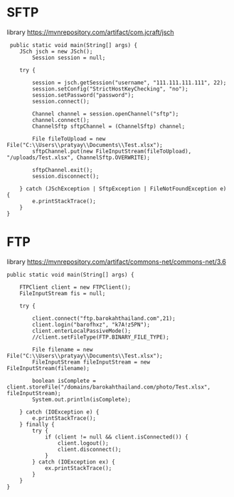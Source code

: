 # SFTP

library https://mvnrepository.com/artifact/com.jcraft/jsch

     public static void main(String[] args) {
    	JSch jsch = new JSch();
        	Session session = null;
        
		try {

		    session = jsch.getSession("username", "111.111.111.111", 22);
		    session.setConfig("StrictHostKeyChecking", "no");
		    session.setPassword("password");
		    session.connect();

		    Channel channel = session.openChannel("sftp");
		    channel.connect();
		    ChannelSftp sftpChannel = (ChannelSftp) channel;

		    File fileToUpload = new File("C:\\Users\\pratyay\\Documents\\Test.xlsx");
			sftpChannel.put(new FileInputStream(fileToUpload), "/uploads/Test.xlsx", ChannelSftp.OVERWRITE);

		    sftpChannel.exit();
		    session.disconnect();

		} catch (JSchException | SftpException | FileNotFoundException e) {
		    e.printStackTrace();  
		}  
    }
    
# FTP
library https://mvnrepository.com/artifact/commons-net/commons-net/3.6
	
	public static void main(String[] args) {
		
		FTPClient client = new FTPClient();
		FileInputStream fis = null;
		
		try {
			
			client.connect("ftp.barokahthailand.com",21);
			client.login("barofhxz", "k7A!z5PN");
			client.enterLocalPassiveMode();
			//client.setFileType(FTP.BINARY_FILE_TYPE);
			
			File filename = new File("C:\\Users\\pratyay\\Documents\\Test.xlsx");
			FileInputStream fileInputStream = new FileInputStream(filename);
			
			boolean isComplete = client.storeFile("/domains/barokahthailand.com/photo/Test.xlsx", fileInputStream);
			System.out.println(isComplete);
			
		} catch (IOException e) {
			e.printStackTrace();
		} finally {
			try {
				if (client != null && client.isConnected()) {
					client.logout();
					client.disconnect();
				}
			} catch (IOException ex) {
				ex.printStackTrace();
			}
		}
	}
